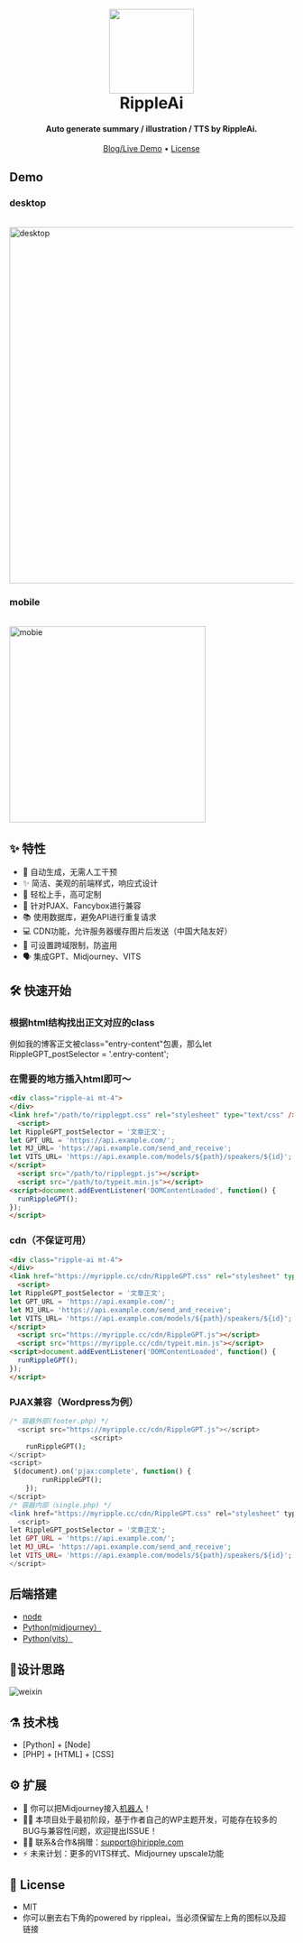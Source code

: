 <h1 align="center">
  <br>
  <a href="https://hiripple.com/" alt="logo" ><img src="https://user-images.githubusercontent.com/115361435/233824633-bf256ebf-5865-449c-9000-39bb6aec4b4c.svg" width="150"/></a>
  <br>
  RippleAi
  <br>
</h1>
<h4 align="center">Auto generate summary / illustration / TTS by RippleAi.</h4>
<p align="center">
  <a href="https://hiripple.com">Blog/Live Demo</a> •
  <a href="#scroll-License">License</a>
</p>

## Demo
 ### desktop
  <br><img width="632" alt="desktop" src="https://user-images.githubusercontent.com/115361435/233821319-e6b0afa7-9ff0-4d5a-b529-8829eb40a2ad.png">
### mobile
<br><img width="348" alt="mobie" src="https://user-images.githubusercontent.com/115361435/233821304-2a2e9748-3aa6-45a1-8b2a-edf188ccbb27.png">

## :sparkles: 特性
* 🤖 自动生成，无需人工干预
* ✨ 简洁、美观的前端样式，响应式设计
* 👋 轻松上手，高可定制
* 💾 针对PJAX、Fancybox进行兼容
* 📚 使用数据库，避免API进行重复请求
* 💻 CDN功能，允许服务器缓存图片后发送（中国大陆友好）
* 🔐 可设置跨域限制，防盗用
* 🗣️ 集成GPT、Midjourney、VITS

## :hammer_and_wrench: 快速开始 

### 根据html结构找出正文对应的class

例如我的博客正文被class="entry-content"包裹，那么let RippleGPT_postSelector = '.entry-content';

### 在需要的地方插入html即可～
```html
<div class="ripple-ai mt-4">
</div>
<link href="/path/to/ripplegpt.css" rel="stylesheet" type="text/css" />
  <script>
let RippleGPT_postSelector = '文章正文';
let GPT_URL = 'https://api.example.com/';
let MJ_URL= 'https://api.example.com/send_and_receive';
let VITS_URL= 'https://api.example.com/models/${path}/speakers/${id}';
</script>
  <script src="/path/to/ripplegpt.js"></script>
  <script src="/path/to/typeit.min.js"></script>
<script>document.addEventListener('DOMContentLoaded', function() {
  runRippleGPT();
});
</script>
```

### cdn（不保证可用）

```html
<div class="ripple-ai mt-4">
</div>
<link href="https://myripple.cc/cdn/RippleGPT.css" rel="stylesheet" type="text/css" />
  <script>
let RippleGPT_postSelector = '文章正文';
let GPT_URL = 'https://api.example.com/';
let MJ_URL= 'https://api.example.com/send_and_receive';
let VITS_URL= 'https://api.example.com/models/${path}/speakers/${id}';
</script>
  <script src="https://myripple.cc/cdn/RippleGPT.js"></script>
  <script src="https://myripple.cc/cdn/typeit.min.js"></script>
<script>document.addEventListener('DOMContentLoaded', function() {
  runRippleGPT();
});
</script>
```
### PJAX兼容（Wordpress为例）

```PHP
/* 容器外部(footer.php) */	
  <script src="https://myripple.cc/cdn/RippleGPT.js"></script>
					<script>
	runRippleGPT();
</script>
<script>
 $(document).on('pjax:complete', function() {
		runRippleGPT();
    });
</script>
/* 容器内部（single.php) */	
<link href="https://myripple.cc/cdn/RippleGPT.css" rel="stylesheet" type="text/css" />
  <script>
let RippleGPT_postSelector = '文章正文';
let GPT_URL = 'https://api.example.com/';
let MJ_URL= 'https://api.example.com/send_and_receive';
let VITS_URL= 'https://api.example.com/models/${path}/speakers/${id}';
</script>
```

## 后端搭建
- [node](https://github.com/CelestialRipple/RippleAi-Summary-Illustration-TTS/tree/main/node-server)
- [Python(midjourney）](https://github.com/CelestialRipple/RippleAi-Summary-Illustration-TTS/tree/main/python-server)
- [Python(vits）](https://github.com/CelestialRipple/RippleAi-Summary-Illustration-TTS/tree/main/python-server/VITS-server)

## 🤔设计思路
![weixin](https://user-images.githubusercontent.com/115361435/233846512-2b47b748-ab0b-4ba7-a7b8-b8c5118c2caa.png)


## :alembic: 技术栈

* [Python] + [Node]
* [PHP] + [HTML] + [CSS]

## :gear: 扩展
- 🤖️ 你可以把Midjourney接入[机器人](https://github.com/CelestialRipple/Midjourney-bot)！
- 👶🏿 本项目处于最初阶段，基于作者自己的WP主题开发，可能存在较多的BUG与兼容性问题，欢迎提出ISSUE！
- 👍🏻 联系&合作&捐赠：support@hiripple.com
- ⚡️ 未来计划：更多的VITS样式、Midjourney upscale功能

## :scroll: License

- MIT
- 你可以删去右下角的powered by rippleai，当必须保留左上角的图标以及超链接
